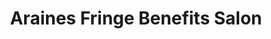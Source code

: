 ---
title: "Araines Fringe Benefits Salon"
url: /vancouver/araines-fringe-benefits-salon/
shop: Friseur
---